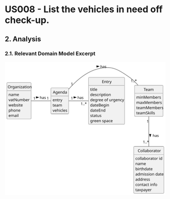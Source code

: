 # US008 - List the vehicles in need off check-up.

## 2. Analysis

### 2.1. Relevant Domain Model Excerpt 

![Domain Model](svg/us029-domain-model.svg)

